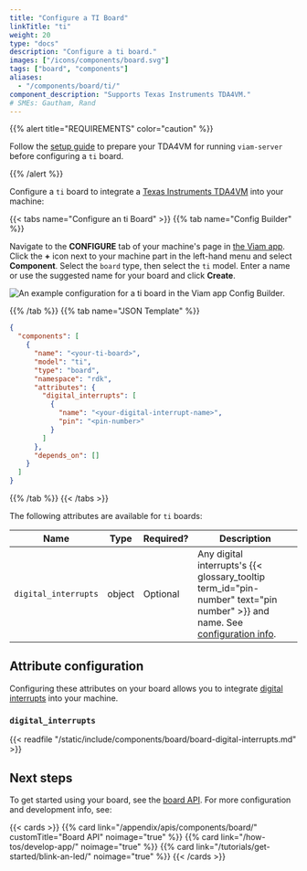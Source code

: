 ```yaml
---
title: "Configure a TI Board"
linkTitle: "ti"
weight: 20
type: "docs"
description: "Configure a ti board."
images: ["/icons/components/board.svg"]
tags: ["board", "components"]
aliases:
  - "/components/board/ti/"
component_description: "Supports Texas Instruments TDA4VM."
# SMEs: Gautham, Rand
---
```


{{% alert title="REQUIREMENTS" color="caution" %}}

Follow the [setup guide](/installation/prepare/sk-tda4vm/) to prepare your TDA4VM for running `viam-server` before configuring a `ti` board.

{{% /alert %}}

Configure a `ti` board to integrate a [Texas Instruments TDA4VM](https://devices.amazonaws.com/detail/a3G8a00000E2QErEAN/TI-TDA4VM-Starter-Kit-for-Edge-AI-vision-systems) into your machine:

{{< tabs name="Configure an ti Board" >}}
{{% tab name="Config Builder" %}}

Navigate to the **CONFIGURE** tab of your machine's page in [the Viam app](https://app.viam.com).
Click the **+** icon next to your machine part in the left-hand menu and select **Component**.
Select the `board` type, then select the `ti` model.
Enter a name or use the suggested name for your board and click **Create**.

![An example configuration for a ti board in the Viam app Config Builder.](/components/board/ti-ui-config.png)

{{% /tab %}}
{{% tab name="JSON Template" %}}

```json {class="line-numbers linkable-line-numbers"}
{
  "components": [
    {
      "name": "<your-ti-board>",
      "model": "ti",
      "type": "board",
      "namespace": "rdk",
      "attributes": {
        "digital_interrupts": [
          {
            "name": "<your-digital-interrupt-name>",
            "pin": "<pin-number>"
          }
        ]
      },
      "depends_on": []
    }
  ]
}
```

{{% /tab %}}
{{< /tabs >}}

The following attributes are available for `ti` boards:

<!-- prettier-ignore -->
| Name | Type | Required? | Description |
| ---- | ---- | --------- | ----------- |
| `digital_interrupts` | object | Optional | Any digital interrupts's {{< glossary_tooltip term_id="pin-number" text="pin number" >}} and name. See [configuration info](#digital_interrupts). |

## Attribute configuration

Configuring these attributes on your board allows you to integrate [digital interrupts](#digital_interrupts) into your machine.

### `digital_interrupts`

{{< readfile "/static/include/components/board/board-digital-interrupts.md" >}}

## Next steps

To get started using your board, see the [board API](/appendix/apis/components/board/).
For more configuration and development info, see:

{{< cards >}}
{{% card link="/appendix/apis/components/board/" customTitle="Board API" noimage="true" %}}
{{% card link="/how-tos/develop-app/" noimage="true" %}}
{{% card link="/tutorials/get-started/blink-an-led/" noimage="true" %}}
{{< /cards >}}
